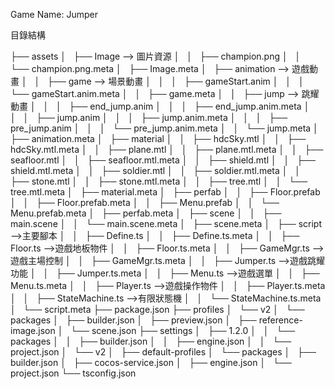 Game Name: Jumper

目錄結構

├── assets
│   ├── Image --> 圖片資源
│   │   ├── champion.png
│   │   └── champion.png.meta
│   ├── Image.meta
│   ├── animation --> 遊戲動畫
│   │   ├── game --> 場景動畫
│   │   │   ├── gameStart.anim
│   │   │   └── gameStart.anim.meta
│   │   ├── game.meta
│   │   ├── jump --> 跳耀動畫
│   │   │   ├── end_jump.anim
│   │   │   ├── end_jump.anim.meta
│   │   │   ├── jump.anim
│   │   │   ├── jump.anim.meta
│   │   │   ├── pre_jump.anim
│   │   │   └── pre_jump.anim.meta
│   │   └── jump.meta
│   ├── animation.meta
│   ├── material
│   │   ├── hdcSky.mtl
│   │   ├── hdcSky.mtl.meta
│   │   ├── plane.mtl
│   │   ├── plane.mtl.meta
│   │   ├── seafloor.mtl
│   │   ├── seafloor.mtl.meta
│   │   ├── shield.mtl
│   │   ├── shield.mtl.meta
│   │   ├── soldier.mtl
│   │   ├── soldier.mtl.meta
│   │   ├── stone.mtl
│   │   ├── stone.mtl.meta
│   │   ├── tree.mtl
│   │   └── tree.mtl.meta
│   ├── material.meta
│   ├── perfab
│   │   ├── Floor.prefab
│   │   ├── Floor.prefab.meta
│   │   ├── Menu.prefab
│   │   └── Menu.prefab.meta
│   ├── perfab.meta
│   ├── scene
│   │   ├── main.scene
│   │   └── main.scene.meta
│   ├── scene.meta
│   ├── script -->主要腳本
│   │   ├── Define.ts
│   │   ├── Define.ts.meta
│   │   ├── Floor.ts -->遊戲地板物件
│   │   ├── Floor.ts.meta
│   │   ├── GameMgr.ts -->遊戲主場控制
│   │   ├── GameMgr.ts.meta
│   │   ├── Jumper.ts -->遊戲跳耀功能
│   │   ├── Jumper.ts.meta
│   │   ├── Menu.ts -->遊戲選單
│   │   ├── Menu.ts.meta
│   │   ├── Player.ts -->遊戲操作物件
│   │   ├── Player.ts.meta
│   │   ├── StateMachine.ts -->有限狀態機
│   │   └── StateMachine.ts.meta
│   └── script.meta
├── package.json
├── profiles
│   └── v2
│       └── packages
│           ├── builder.json
│           ├── preview.json
│           ├── reference-image.json
│           └── scene.json
├── settings
│   ├── 1.2.0
│   │   └── packages
│   │       ├── builder.json
│   │       ├── engine.json
│   │       └── project.json
│   └── v2
│       ├── default-profiles
│       └── packages
│           ├── builder.json
│           ├── cocos-service.json
│           ├── engine.json
│           └── project.json
└── tsconfig.json
